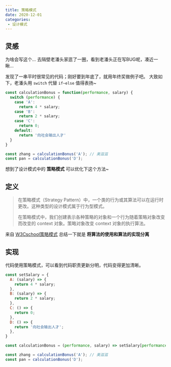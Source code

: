 ```yaml
---
title: 策略模式
date: 2020-12-01
categories:
 - 设计模式
---
```



## 灵感

为啥会写这个... 去隔壁老潘头家逛了一圈，看到老潘头正在写BUG呢，凑近一瞅...

发现了一串平时很常见的代码；刚好要到年底了，就用年终奖做例子吧。
大致如下，老潘头用 `switch` 代替 `if~else` 值得表扬~

```javascript
const calculationBonus = function(performance, salary) {
  switch (performance) {
    case 'A':
      return 4 * salary;
    case 'B':
      return 2 * salary;
    case 'C':
      return 0;
    default:
      return '向社会输出人才'
  }
}

const zhang = calculationBonus('A'); // 美滋滋
const pan = calculationBonus('D');
```

想到了设计模式中的 **策略模式** 可以优化下这个方法~


## 定义

> 在策略模式（Strategy Pattern）中，一个类的行为或其算法可以在运行时更改。这种类型的设计模式属于行为型模式。
>
> 在策略模式中，我们创建表示各种策略的对象和一个行为随着策略对象改变而改变的 context 对象。策略对象改变 context 对象的执行算法。

来自 [W3Cschool策略模式](https://www.w3cschool.cn/shejimoshi/strategy-pattern.html) 总结一下就是 **将算法的使用和算法的实现分离**


## 实现

代码使用策略模式，可以看到代码职责更新分明，代码变得更加清晰。

```js
const setSalary = {
  A: (salary) => {
    return 4 * salary;
  },
  B: (salary) => {
    return 2 * salary;
  },
  C: () => {
    return 0;
  },
  D: () => {
    return '向社会输出人才';
  },
}

const calculationBonus = (performance, salary) => setSalary[performance](salary);

const zhang = calculationBonus('A'); // 美滋滋
const pan = calculationBonus('D');
```
